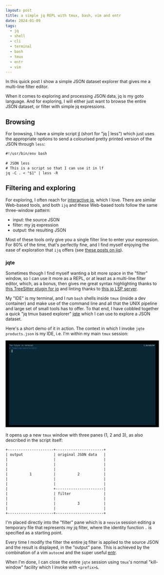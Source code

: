 ```yaml
---
layout: post
title: a simple jq REPL with tmux, bash, vim and entr
date: 2024-01-09
tags:
  - jq
  - shell
  - cli
  - terminal
  - bash
  - tmux
  - entr
  - vim
---
```

In this quick post I show a simple JSON dataset explorer that gives me a multi-line filter editor.

When it comes to exploring and processing JSON data, jq is my goto language. And for exploring, I will either just want to browse the entire JSON dataset, or filter with simple jq expressions. 

## Browsing

For browsing, I have a simple script [jl](https://github.com/qmacro/dotfiles/blob/main/scripts/jl) (short for "jq | less") which just uses the appropriate options to send a colourised pretty printed version of the JSON through `less`:

```shell
#!/usr/bin/env bash

# JSON less
# This is a script so that I can use it in lf
jq -C . < "$1" | less -R
```

## Filtering and exploring

For exploring, I often reach for [interactive jq](https://sr.ht/~gpanders/ijq/), which I love. There are similar Web-based tools, and both `ijq` and these Web-based tools follow the same three-window pattern:

* input: the source JSON
* filter: my jq expression
* output: the resulting JSON

Most of these tools only give you a single filter line to enter your expression. For 80% of the time, that's perfectly fine, and I find myself enjoying the ease of exploration that `ijq` offers (see [these posts on ijq](/tags/ijq)).

### jqte

Sometimes though I find myself wanting a bit more space in the "filter" window, so I can use it more as a REPL, or at least as a multi-line filter editor, which, as a bonus, then gives me great syntax highlighting thanks to [this TreeSitter plugin for jq](https://github.com/flurie/tree-sitter-jq) and linting thanks to [this jq LSP server](https://github.com/wader/jq-lsp).

My "IDE" is my terminal, and I run `bash` shells inside `tmux` (inside a dev container) and make use of the command line and all that the UNIX pipeline and large set of small tools has to offer. To that end, I have cobbled together a quick "jq tmux based explorer" [jqte](https://github.com/qmacro/dotfiles/blob/main/scripts/jqte) which I can use to explore a JSON dataset.

Here's a short demo of it in action. The context in which I invoke `jqte products.json` is my IDE, i.e. I'm within my main `tmux` session:

![screencast](/images/2024/01/jqte.gif)

It opens up a new `tmux` window with three panes (1, 2 and 3), as also described in the script itself:

```text
+---------------------+----------------------+
| output              | original JSON data   |
|                     |                      |
|                     |                      |
|                     |                      |
|          1          |          2           |
|                     |                      |
|                     |                      |
|                     +----------------------|
|                     | filter               |
|                     |                      |
|                     |          3           |
|                     |                      |
+---------------------+----------------------+
```

I'm placed directly into the "filter" pane which is a `neovim` session editing a temporary file that represents my jq filter, where the identity function `.` is specified as a starting point.

Every time I modify the filter the entire jq filter is applied to the source JSON and the result is displayed, in the "output" pane. This is achieved by the combination of a vim `autocmd` and the super useful [entr](https://github.com/eradman/entr).

When I'm done, I can close the entire `jqte` session using `tmux`'s normal "kill-window" facility which I invoke with `<prefix>&`.
